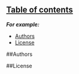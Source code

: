 ## <ins> Table of contents </ins>
***For example:***
- [Authors](##Authors)
- [License](##License)

##Authors



























































##License

